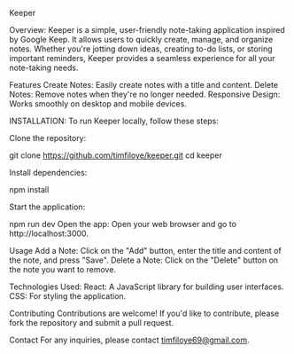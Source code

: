 Keeper

Overview:
Keeper is a simple, user-friendly note-taking application inspired by Google Keep. It allows users to quickly create, manage, and organize notes. Whether you're jotting down ideas, creating to-do lists, or storing important reminders, Keeper provides a seamless experience for all your note-taking needs.

Features
Create Notes: Easily create notes with a title and content.
Delete Notes: Remove notes when they're no longer needed.
Responsive Design: Works smoothly on desktop and mobile devices.


INSTALLATION:
To run Keeper locally, follow these steps:

Clone the repository:

git clone https://github.com/timfiloye/keeper.git
cd keeper


Install dependencies:

npm install


Start the application:

npm run dev
Open the app:
Open your web browser and go to http://localhost:3000.

Usage
Add a Note: Click on the "Add" button, enter the title and content of the note, and press "Save".
Delete a Note: Click on the "Delete" button on the note you want to remove.

Technologies Used:
React: A JavaScript library for building user interfaces.
CSS: For styling the application.

Contributing
Contributions are welcome! If you'd like to contribute, please fork the repository and submit a pull request.



Contact
For any inquiries, please contact timfiloye69@gmail.com.